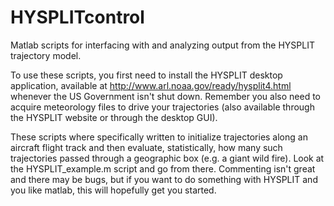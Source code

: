 # HYSPLITcontrol
Matlab scripts for interfacing with and analyzing output from the HYSPLIT trajectory model.

To use these scripts, you first need to install the HYSPLIT desktop application, available at http://www.arl.noaa.gov/ready/hysplit4.html whenever the US Government isn't shut down. Remember you also need to acquire meteorology files to drive your trajectories (also available through the HYSPLIT website or through the desktop GUI).

These scripts where specifically written to initialize trajectories along an aircraft flight track and then evaluate, statistically, how many such trajectories passed through a geographic box (e.g. a giant wild fire). Look at the HYSPLIT_example.m script and go from there. Commenting isn't great and there may be bugs, but if you want to do something with HYSPLIT and you like matlab, this will hopefully get you started.

